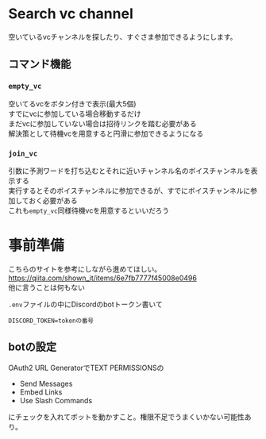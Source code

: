 # Search vc channel
空いているvcチャンネルを探したり、すぐさま参加できるようにします。
## コマンド機能
### `empty_vc`
空いてるvcをボタン付きで表示(最大5個)<br>
すでにvcに参加している場合移動するだけ<br>
まだvcに参加していない場合は招待リンクを踏む必要がある<br>
解決策として待機vcを用意すると円滑に参加できるようになる

### `join_vc`
引数に予測ワードを打ち込むとそれに近いチャンネル名のボイスチャンネルを表示する<br>
実行するとそのボイスチャンネルに参加できるが、すでにボイスチャンネルに参加しておく必要がある<br>
これも`empty_vc`同様待機vcを用意するといいだろう

# 事前準備
こちらのサイトを参考にしながら進めてほしい。
https://qiita.com/shown_it/items/6e7fb7777f45008e0496<br>
他に言うことは何もない

`.env`ファイルの中にDiscordのbotトークン書いて
```txt:.env
DISCORD_TOKEN=tokenの番号
```

## botの設定
OAuth2 URL GeneratorでTEXT PERMISSIONSの
- Send Messages
- Embed Links
- Use Slash Commands

にチェックを入れてボットを動かすこと。権限不足でうまくいかない可能性あり。
